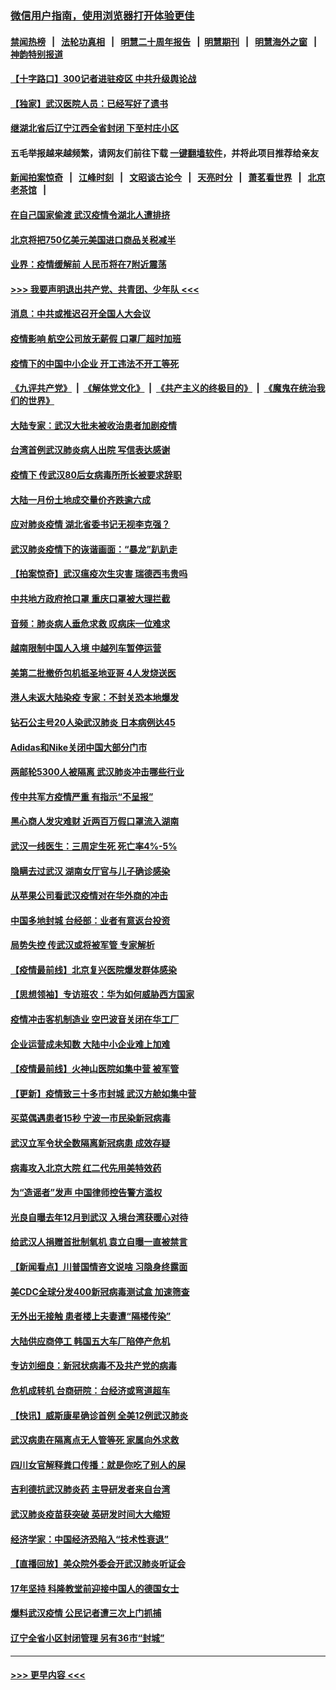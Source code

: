 ### [微信用户指南，使用浏览器打开体验更佳](https://github.com/gfw-breaker/banned-news1/blob/master/indexes/wechat-guide.md?t=0)
#### [禁闻热榜](热点新闻.md?t=0)  &nbsp;&nbsp;|&nbsp;&nbsp; [法轮功真相](https://github.com/gfw-breaker/truth/blob/master/README.md?t=0) &nbsp;&nbsp;|&nbsp;&nbsp; [明慧二十周年报告](https://github.com/gfw-breaker/mh-reports/blob/master/README.md?t=0) &nbsp;&nbsp;|&nbsp;&nbsp;[明慧期刊](https://github.com/gfw-breaker/mh-qikan) &nbsp;&nbsp;|&nbsp;&nbsp; [明慧海外之窗](https://github.com/gfw-breaker/mh-news/blob/master/README.md?t=0) &nbsp;&nbsp;|&nbsp;&nbsp; [神韵特别报道](https://github.com/gfw-breaker/mh-news/blob/master/shenyun.md?t=0)
#### [【十字路口】300记者进驻疫区 中共升级舆论战](../pages/nsc413/n11847578.md?t=02062155) 
#### [【独家】武汉医院人员：已经写好了遗书](../pages/nsc413/n11848942.md?t=02062155) 
#### [继湖北省后辽宁江西全省封闭 下至村庄小区](../pages/nsc413/n11848814.md?t=02062155) 
#### 五毛举报越来越频繁，请网友们前往下载 [一键翻墙软件](https://github.com/gfw-breaker/ssr-accounts)，并将此项目推荐给亲友
#### [新闻拍案惊奇](https://github.com/gfw-breaker/banned-news1/blob/master/pages/link4.md) &nbsp;&nbsp;|&nbsp;&nbsp; [江峰时刻](https://github.com/gfw-breaker/banned-news1/blob/master/pages/link4.md) &nbsp;&nbsp;|&nbsp;&nbsp; [文昭谈古论今](https://github.com/gfw-breaker/banned-news1/blob/master/pages/link4.md) &nbsp;&nbsp;|&nbsp;&nbsp; [天亮时分](https://github.com/gfw-breaker/banned-news1/blob/master/pages/link4.md) &nbsp;&nbsp;|&nbsp;&nbsp; [萧茗看世界](https://github.com/gfw-breaker/banned-news1/blob/master/pages/link4.md) &nbsp;&nbsp;|&nbsp;&nbsp; [北京老茶馆](https://github.com/gfw-breaker/banned-news1/blob/master/pages/link4.md) &nbsp;&nbsp;|&nbsp;&nbsp; 
#### [在自己国家偷渡 武汉疫情令湖北人遭排挤](../pages/nsc413/n11848737.md?t=02062155) 
#### [北京将把750亿美元美国进口商品关税减半](../pages/nsc413/n11848896.md?t=02062155) 
#### [业界：疫情缓解前 人民币将在7附近震荡](../pages/nsc413/n11848445.md?t=02062155) 
#### [>>> 我要声明退出共产党、共青团、少年队 <<<](https://github.com/begood0513/goodnews/blob/master/quit/letter.md) 
#### [消息：中共或推迟召开全国人大会议](../pages/nsc413/n11848698.md?t=02062155) 
#### [疫情影响 航空公司放无薪假 口罩厂超时加班](../pages/nsc413/n11848173.md?t=02062155) 
#### [疫情下的中国中小企业 开工违法不开工等死](../pages/nsc413/n11848520.md?t=02062155) 
#### [《九评共产党》](https://github.com/begood0513/9ping.md/blob/master/README.md) &nbsp;|&nbsp; [《解体党文化》](../../../../jtdwh.md/blob/master/README.md)  &nbsp;|&nbsp; [《共产主义的终极目的》](../../../../gczydzjmd.md/blob/master/README.md) &nbsp;|&nbsp; [《魔鬼在统治我们的世界》](../../../../mgztzwmdsj.md/blob/master/README.md) 
#### [大陆专家：武汉大批未被收治患者加剧疫情](../pages/nsc413/n11848163.md?t=02062155) 
#### [台湾首例武汉肺炎病人出院 写信表达感谢](../pages/nsc413/n11848408.md?t=02062155) 
#### [疫情下 传武汉80后女病毒所所长被要求辞职](../pages/nsc413/n11842494.md?t=02062155) 
#### [大陆一月份土地成交量价齐跌逾六成](../pages/nsc413/n11847770.md?t=02062155) 
#### [应对肺炎疫情 湖北省委书记无视李克强？](../pages/nsc413/n11848018.md?t=02062155) 
#### [武汉肺炎疫情下的诙谐画面：“暴龙”趴趴走](../pages/nsc413/n11848057.md?t=02062155) 
#### [【拍案惊奇】武汉瘟疫次生灾害 瑞德西韦贵吗](../pages/nsc413/n11847587.md?t=02062155) 
#### [中共地方政府抢口罩 重庆口罩被大理拦截](../pages/nsc413/n11848150.md?t=02062155) 
#### [音频：肺炎病人垂危求救 叹病床一位难求](../pages/nsc413/n11847883.md?t=02062155) 
#### [越南限制中国人入境 中越列车暂停运营](../pages/nsc413/n11847844.md?t=02062155) 
#### [美第二批撤侨包机抵圣地亚哥 4人发烧送医](../pages/nsc413/n11847923.md?t=02062155) 
#### [港人未返大陆染疫 专家：不封关恐本地爆发](../pages/nsc413/n11848021.md?t=02062155) 
#### [钻石公主号20人染武汉肺炎 日本病例达45](../pages/nsc413/n11847823.md?t=02062155) 
#### [Adidas和Nike关闭中国大部分门市](../pages/nsc413/n11847720.md?t=02062155) 
#### [两邮轮5300人被隔离 武汉肺炎冲击哪些行业](../pages/nsc413/n11847456.md?t=02062155) 
#### [传中共军方疫情严重 有指示“不呈报”](../pages/nsc413/n11847828.md?t=02062155) 
#### [黑心商人发灾难财 近两百万假口罩流入湖南](../pages/nsc413/n11847794.md?t=02062155) 
#### [武汉一线医生：三周定生死 死亡率4%-5%](../pages/nsc413/n11847780.md?t=02062155) 
#### [隐瞒去过武汉 湖南女厅官与儿子确诊感染](../pages/nsc413/n11847669.md?t=02062155) 
#### [从苹果公司看武汉疫情对在华外商的冲击](../pages/nsc413/n11847586.md?t=02062155) 
#### [中国多地封城 台经部：业者有意返台投资](../pages/nsc413/n11847732.md?t=02062155) 
#### [局势失控 传武汉或将被军管 专家解析](../pages/nsc413/n11847458.md?t=02062155) 
#### [【疫情最前线】北京复兴医院爆发群体感染](../pages/nsc413/n11847626.md?t=02062155) 
#### [【思想领袖】专访班农：华为如何威胁西方国家](../pages/nsc413/n11847306.md?t=02062155) 
#### [疫情冲击客机制造业 空巴波音关闭在华工厂](../pages/nsc413/n11847550.md?t=02062155) 
#### [企业运营成未知数 大陆中小企业难上加难](../pages/nsc413/n11847477.md?t=02062155) 
#### [【疫情最前线】火神山医院如集中营 被军管](../pages/nsc413/n11847524.md?t=02062155) 
#### [【更新】疫情致三十多市封城 武汉方舱如集中营](../pages/nsc413/n11801312.md?t=02062155) 
#### [买菜偶遇患者15秒 宁波一市民染新冠病毒](../pages/nsc413/n11847294.md?t=02062155) 
#### [武汉立军令状全数隔离新冠病患 成效存疑](../pages/nsc413/n11847328.md?t=02062155) 
#### [病毒攻入北京大院 红二代先用美特效药](../pages/nsc413/n11847427.md?t=02062155) 
#### [为“造谣者”发声 中国律师控告警方滥权](../pages/nsc413/n11847326.md?t=02062155) 
#### [光良自曝去年12月到武汉 入境台湾获暖心对待](../pages/nsc413/n11847243.md?t=02062155) 
#### [给武汉人捐赠首批制氧机 袁立自曝一直被禁言](../pages/nsc413/n11846974.md?t=02062155) 
#### [【新闻看点】川普国情咨文说啥 习隐身终露面](../pages/nsc413/n11847016.md?t=02062155) 
#### [美CDC全球分发400新冠病毒测试盒 加速筛查](../pages/nsc413/n11847260.md?t=02062155) 
#### [无外出无接触 患者楼上夫妻遭“隔楼传染”](../pages/nsc413/n11847233.md?t=02062155) 
#### [大陆供应商停工 韩国五大车厂陷停产危机](../pages/nsc413/n11847062.md?t=02062155) 
#### [专访刘细良：新冠状病毒不及共产党的病毒](../pages/nsc413/n11847164.md?t=02062155) 
#### [危机成转机 台商研院：台经济或弯道超车](../pages/nsc413/n11846448.md?t=02062155) 
#### [【快讯】威斯康星确诊首例 全美12例武汉肺炎](../pages/nsc413/n11847162.md?t=02062155) 
#### [武汉病患在隔离点无人管等死 家属向外求救](../pages/nsc413/n11847020.md?t=02062155) 
#### [四川女官解释粪口传播：就是你吃了别人的屎](../pages/nsc413/n11847029.md?t=02062155) 
#### [吉利德抗武汉肺炎药 主导研发者来自台湾](../pages/nsc413/n11847064.md?t=02062155) 
#### [武汉肺炎疫苗获突破 英研发时间大大缩短](../pages/nsc413/n11846915.md?t=02062155) 
#### [经济学家：中国经济恐陷入“技术性衰退”](../pages/nsc413/n11846450.md?t=02062155) 
#### [【直播回放】美众院外委会开武汉肺炎听证会](../pages/nsc413/n11846727.md?t=02062155) 
#### [17年坚持 科隆教堂前迎接中国人的德国女士](../pages/nsc413/n11846781.md?t=02062155) 
#### [爆料武汉疫情 公民记者遭三次上门抓捕](../pages/nsc413/n11846937.md?t=02062155) 
#### [辽宁全省小区封闭管理 另有36市“封城”](../pages/nsc413/n11846879.md?t=02062155) 

----
#### [ >>> 更早内容 <<< ](../indexes/nsc413-earlier.md)
